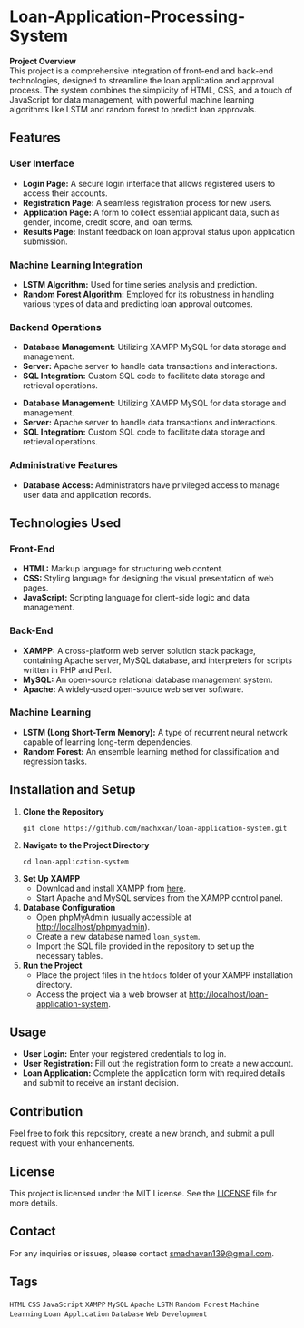 # Loan-Application-Processing-System
<b>Project Overview</b><br>
This project is a comprehensive integration of front-end and back-end technologies, designed to streamline the loan application and approval process. The system combines the simplicity of HTML, CSS, and a touch of JavaScript for data management, with powerful machine learning algorithms like LSTM and random forest to predict loan approvals.<br>
<h2>Features</h2>
<h3>User Interface</h3>
    <ul>
        <li><strong>Login Page:</strong> A secure login interface that allows registered users to access their accounts.</li>
        <li><strong>Registration Page:</strong> A seamless registration process for new users.</li>
        <li><strong>Application Page:</strong> A form to collect essential applicant data, such as gender, income, credit score, and loan terms.</li>
        <li><strong>Results Page:</strong> Instant feedback on loan approval status upon application submission.</li>
    </ul>
    <h3>Machine Learning Integration</h3>
    <ul>
        <li><strong>LSTM Algorithm:</strong> Used for time series analysis and prediction.</li>
        <li><strong>Random Forest Algorithm:</strong> Employed for its robustness in handling various types of data and predicting loan approval outcomes.</li>
    </ul>
<h3>Backend Operations</h3>
    <ul>
        <li><strong>Database Management:</strong> Utilizing XAMPP MySQL for data storage and management.</li>
        <li><strong>Server:</strong> Apache server to handle data transactions and interactions.</li>
        <li><strong>SQL Integration:</strong> Custom SQL code to facilitate data storage and retrieval operations.</li>
    </ul>
<ul>
        <li><strong>Database Management:</strong> Utilizing XAMPP MySQL for data storage and management.</li>
        <li><strong>Server:</strong> Apache server to handle data transactions and interactions.</li>
        <li><strong>SQL Integration:</strong> Custom SQL code to facilitate data storage and retrieval operations.</li>
    </ul>
     <h3>Administrative Features</h3>
    <ul>
        <li><strong>Database Access:</strong> Administrators have privileged access to manage user data and application records.</li>
    </ul>
    <h2>Technologies Used</h2>
    <h3>Front-End</h3>
    <ul>
        <li><strong>HTML:</strong> Markup language for structuring web content.</li>
        <li><strong>CSS:</strong> Styling language for designing the visual presentation of web pages.</li>
        <li><strong>JavaScript:</strong> Scripting language for client-side logic and data management.</li>
    </ul>
<h3>Back-End</h3>
    <ul>
        <li><strong>XAMPP:</strong> A cross-platform web server solution stack package, containing Apache server, MySQL database, and interpreters for scripts written in PHP and Perl.</li>
        <li><strong>MySQL:</strong> An open-source relational database management system.</li>
        <li><strong>Apache:</strong> A widely-used open-source web server software.</li>
    </ul>
<h3>Machine Learning</h3>
    <ul>
        <li><strong>LSTM (Long Short-Term Memory):</strong> A type of recurrent neural network capable of learning long-term dependencies.</li>
        <li><strong>Random Forest:</strong> An ensemble learning method for classification and regression tasks.</li>
    </ul><h2>Installation and Setup</h2>
    <ol>
        <li><strong>Clone the Repository</strong>
            <pre><code>git clone https://github.com/madhxxan/loan-application-system.git</code></pre>
        </li>
        <li><strong>Navigate to the Project Directory</strong>
            <pre><code>cd loan-application-system</code></pre>
        </li>
        <li><strong>Set Up XAMPP</strong>
            <ul>
                <li>Download and install XAMPP from <a href="https://www.apachefriends.org/index.html" target="_blank">here</a>.</li>
                <li>Start Apache and MySQL services from the XAMPP control panel.</li>
            </ul>
        </li>
        <li><strong>Database Configuration</strong>
            <ul>
                <li>Open phpMyAdmin (usually accessible at <a href="http://localhost/phpmyadmin" target="_blank">http://localhost/phpmyadmin</a>).</li>
                <li>Create a new database named <code>loan_system</code>.</li>
                <li>Import the SQL file provided in the repository to set up the necessary tables.</li>
            </ul>
        </li>
        <li><strong>Run the Project</strong>
            <ul>
                <li>Place the project files in the <code>htdocs</code> folder of your XAMPP installation directory.</li>
                <li>Access the project via a web browser at <a href="http://localhost/loan-application-system" target="_blank">http://localhost/loan-application-system</a>.</li>
            </ul>
        </li>
    </ol>
    <h2>Usage</h2>
    <ul>
        <li><strong>User Login:</strong> Enter your registered credentials to log in.</li>
        <li><strong>User Registration:</strong> Fill out the registration form to create a new account.</li>
        <li><strong>Loan Application:</strong> Complete the application form with required details and submit to receive an instant decision.</li>
    </ul>
    <h2>Contribution</h2>
    <p>Feel free to fork this repository, create a new branch, and submit a pull request with your enhancements.</p>
    <h2>License</h2>
    <p>This project is licensed under the MIT License. See the <a href="LICENSE">LICENSE</a> file for more details.</p>
    <h2>Contact</h2>
    <p>For any inquiries or issues, please contact <a href="mailto:smadhavan139@gmail.com">smadhavan139@gmail.com</a>.</p>
<h2>Tags</h2>
    <p>
        <code>HTML</code> <code>CSS</code> <code>JavaScript</code> <code>XAMPP</code> <code>MySQL</code> <code>Apache</code> <code>LSTM</code> <code>Random Forest</code> <code>Machine Learning</code> <code>Loan Application</code> <code>Database</code> <code>Web Development</code>
    </p>

    


   
    
